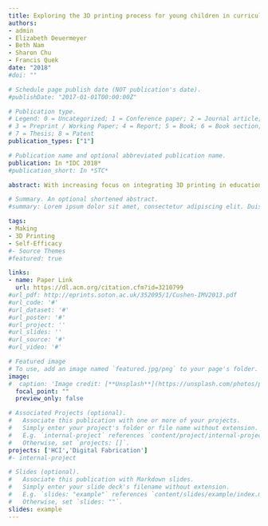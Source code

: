 ```yaml
---
title: Exploring the 3D printing process for young children in curriculum-aligned making in the classroom
authors:
- admin
- Elizabeth Deuermeyer
- Beth Nam
- Sharon Chu
- Francis Quek
date: "2018"
#doi: ""

# Schedule page publish date (NOT publication's date).
#publishDate: "2017-01-01T00:00:00Z"

# Publication type.
# Legend: 0 = Uncategorized; 1 = Conference paper; 2 = Journal article;
# 3 = Preprint / Working Paper; 4 = Report; 5 = Book; 6 = Book section;
# 7 = Thesis; 8 = Patent
publication_types: ["1"]

# Publication name and optional abbreviated publication name.
publication: In *IDC 2018*
#publication_short: In *STC*

abstract: With increasing focus on integrating 3D printing in educational settings, more emphasis needs to be placed onhow to introduce young students to the complexities of the 3D printing process. Inspired by the patrons of 3D printer services, we engage children in a simplified 3D printing process. We conducted a study with two 3rd grade public school science classes over 4 days, where students were tasked to print 3D designs they find online for use in a class presentation. Initial findings identify challenges within this process, and show indications of emerging interest towards 3D printing. 

# Summary. An optional shortened abstract.
#summary: Lorem ipsum dolor sit amet, consectetur adipiscing elit. Duis posuere tellus ac convallis placerat. Proin tincidunt magna sed ex sollicitudin condimentum.

tags:
- Making
- 3D Printing
- Self-Efficacy
#- Source Themes
#featured: true

links:
- name: Paper Link
  url: https://dl.acm.org/citation.cfm?id=3210799
#url_pdf: http://eprints.soton.ac.uk/352095/1/Cushen-IMV2013.pdf
#url_code: '#'
#url_dataset: '#'
#url_poster: '#'
#url_project: ''
#url_slides: ''
#url_source: '#'
#url_video: '#'

# Featured image
# To use, add an image named `featured.jpg/png` to your page's folder. 
image:
#  caption: 'Image credit: [**Unsplash**](https://unsplash.com/photos/pLCdAaMFLTE)'
  focal_point: ""
  preview_only: false

# Associated Projects (optional).
#   Associate this publication with one or more of your projects.
#   Simply enter your project's folder or file name without extension.
#   E.g. `internal-project` references `content/project/internal-project/index.md`.
#   Otherwise, set `projects: []`.
projects: ['HCI','Digital Fabrication']
#- internal-project

# Slides (optional).
#   Associate this publication with Markdown slides.
#   Simply enter your slide deck's filename without extension.
#   E.g. `slides: "example"` references `content/slides/example/index.md`.
#   Otherwise, set `slides: ""`.
slides: example
---
```


